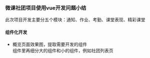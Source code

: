 ### 微课社团项目使用vue开发问题小结  
此次项目开发主要分五个模块：通知、作业、考勤、课堂表现、精彩课堂
#### 组件化开发
- 概览页面效果图，提取需要开发的组件  
组件里再细分大的组件和小的组件，例如社团列表页
